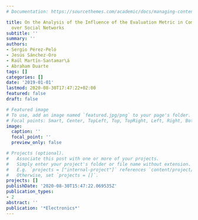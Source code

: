```yaml
---
# Documentation: https://sourcethemes.com/academic/docs/managing-content/

title: On the Analysis of the Influence of the Evaluation Metric in Community Detection
  over Social Networks
subtitle: ''
summary: ''
authors:
- Sergio Pérez-Peló
- Jesús Sánchez-Oro
- Raúl Martı́n-Santamar\á
- Abraham Duarte
tags: []
categories: []
date: '2019-01-01'
lastmod: 2020-08-30T17:47:22+02:00
featured: false
draft: false

# Featured image
# To use, add an image named `featured.jpg/png` to your page's folder.
# Focal points: Smart, Center, TopLeft, Top, TopRight, Left, Right, BottomLeft, Bottom, BottomRight.
image:
  caption: ''
  focal_point: ''
  preview_only: false

# Projects (optional).
#   Associate this post with one or more of your projects.
#   Simply enter your project's folder or file name without extension.
#   E.g. `projects = ["internal-project"]` references `content/project/deep-learning/index.md`.
#   Otherwise, set `projects = []`.
projects: []
publishDate: '2020-08-30T15:47:22.069535Z'
publication_types:
- 2
abstract: ''
publication: '*Electronics*'
---
```


